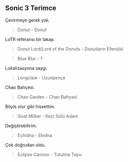 <!-- 
LAYOUT

Reason
> EN - TR

Reason
> EN - TR
-->

Sonic 3 Terimce
--------------------
Çevirmeye gerek yok.
> Donut - Donut

LoTR referansı bir lakap.
> Donut Lord/Lord of the Donuts - Donutların Efendisi

> Blue Blur - ?

Lokalizasyona saygı.
> Longclaw - Uzunpençe

Chao Bahçesi.
> Chao Garden - Chao Bahçesi

Böyle olur gibi hissettim.
> Goat Milker - Keçi Sütü Adam

Değiştirebilirim.
> Echidna - Ekidna

Çok doğrudan oldu.
> Eclipse Cannon - Tutulma Topu
